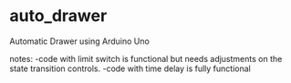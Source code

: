 # auto_drawer
Automatic Drawer using Arduino Uno

notes:
-code with limit switch is functional but needs adjustments on the state transition controls.
-code with time delay is fully functional

